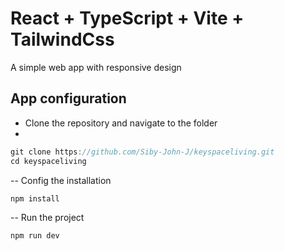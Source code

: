# React + TypeScript + Vite + TailwindCss

A simple web app with responsive design

## App configuration

- Clone the repository and navigate to the folder
- 
```js
git clone https://github.com/Siby-John-J/keyspaceliving.git
cd keyspaceliving
```

-- Config the installation
```js
npm install
```

-- Run the project

```js
npm run dev
```
